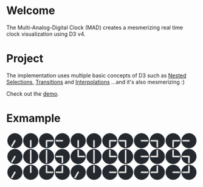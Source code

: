 # Welcome
The Multi-Analog-Digital Clock (MAD) creates a mesmerizing real time clock visualization using D3 v4.

# Project
The implementation uses multiple basic concepts of D3 such as [Nested Selections](https://bost.ocks.org/mike/nest/), [Transitions](https://bost.ocks.org/mike/transition/) and [Interpolations](https://github.com/d3/d3-interpolate) 
...and it's also mesmerizing :)

Check out the [demo](https://bl.ocks.org/oezguensi/72742344c90b515d80984d3422c44597).

# Exmample
![example](https://github.com/oezguensi/MAD-Clock/blob/master/example_img.png)
